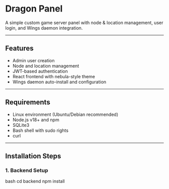 # Dragon Panel

A simple custom game server panel with node & location management, user login, and Wings daemon integration.

---

## Features

- Admin user creation  
- Node and location management  
- JWT-based authentication  
- React frontend with nebula-style theme  
- Wings daemon auto-install and configuration  

---

## Requirements

- Linux environment (Ubuntu/Debian recommended)  
- Node.js v18+ and npm  
- SQLite3  
- Bash shell with sudo rights  
- curl  

---

## Installation Steps

### 1. Backend Setup

bash
cd backend
npm install
